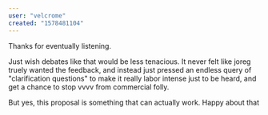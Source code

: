 ```yaml
---
user: "velcrome"
created: "1578481104"
---
```


Thanks for eventually listening.

Just wish debates like that would be less tenacious. It never felt like joreg truely wanted the feedback, and instead just pressed an endless query of "clarification questions" to make it really labor intense just to be heard, and get a chance to stop vvvv from commercial folly. 

But yes, this proposal is something that can actually work. Happy about that
